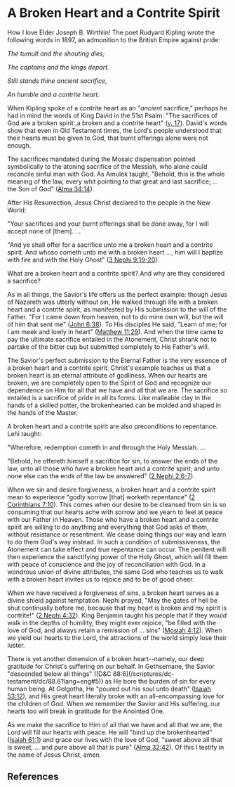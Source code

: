 # A Broken Heart and a Contrite Spirit

How I love Elder Joseph B. Wirthlin! The poet Rudyard Kipling wrote the
following words in 1897, an admonition to the British Empire against pride:

_The tumult and the shouting dies;_

_The captains and the kings depart._

_Still stands thine ancient sacrifice,_

_An humble and a contrite heart._

When Kipling spoke of a contrite heart as an "_ancient_ sacrifice," perhaps he
had in mind the words of King David in the 51st Psalm: "The sacrifices of God
are a broken spirit:,a broken and a contrite heart" ([v.
17](/scriptures/ot/ps/51.17?lang=eng#16)). David's words show that even in Old
Testament times, the Lord's people understood that their hearts must be given
to God, that burnt offerings alone were not enough.

The sacrifices mandated during the Mosaic dispensation pointed symbolically to
the atoning sacrifice of the Messiah, who alone could reconcile sinful man
with God. As Amulek taught, "Behold, this is the whole meaning of the law,
every whit pointing to that great and last sacrifice; ... the Son of God" ([Alma
34:14](/scriptures/bofm/alma/34.14?lang=eng#13)).

After His Resurrection, Jesus Christ declared to the people in the New World:

"Your sacrifices and your burnt offerings shall be done away, for I will
accept none of [them]. ...

"And ye shall offer for a sacrifice unto me a broken heart and a contrite
spirit. And whoso cometh unto me with a broken heart ..., him will I baptize
with fire and with the Holy Ghost" ([3 Nephi
9:19-20](/scriptures/bofm/3-ne/9.19-20?lang=eng#18)).

What are a broken heart and a contrite spirit? And why are they considered a
sacrifice?

As in all things, the Savior's life offers us the perfect example: though
Jesus of Nazareth was utterly without sin, He walked through life with a
broken heart and a contrite spirit, as manifested by His submission to the
will of the Father. "For I came down from heaven, not to do mine own will, but
the will of him that sent me" ([John
6:38](/scriptures/nt/john/6.38?lang=eng#37)). To His disciples He said, "Learn
of me; for I am meek and lowly in heart" ([Matthew
11:29](/scriptures/nt/matt/11.29?lang=eng#28)). And when the time came to pay
the ultimate sacrifice entailed in the Atonement, Christ shrank not to partake
of the bitter cup but submitted completely to His Father's will.

The Savior's perfect submission to the Eternal Father is the very essence of a
broken heart and a contrite spirit. Christ's example teaches us that a broken
heart is an eternal attribute of godliness. When our hearts are broken, we are
completely open to the Spirit of God and recognize our dependence on Him for
all that we have and all that we are. The sacrifice so entailed is a sacrifice
of pride in all its forms. Like malleable clay in the hands of a skilled
potter, the brokenhearted can be molded and shaped in the hands of the Master.

A broken heart and a contrite spirit are also preconditions to repentance.
Lehi taught:

"Wherefore, redemption cometh in and through the Holy Messiah. ...

"Behold, he offereth himself a sacrifice for sin, to answer the ends of the
law, unto all those who have a broken heart and a contrite spirit; and unto
none else can the ends of the law be answered" ([2 Nephi
2:6-7](/scriptures/bofm/2-ne/2.6-7?lang=eng#5)).

When we sin and desire forgiveness, a broken heart and a contrite spirit mean
to experience "godly sorrow [that] worketh repentance" ([2 Corinthians
7:10](/scriptures/nt/2-cor/7.10?lang=eng#9)). This comes when our desire to be
cleansed from sin is so consuming that our hearts ache with sorrow and we
yearn to feel at peace with our Father in Heaven. Those who have a broken
heart and a contrite spirit are willing to do anything and everything that God
asks of them, without resistance or resentment. We cease doing things our way
and learn to do them God's way instead. In such a condition of submissiveness,
the Atonement can take effect and true repentance can occur. The penitent will
then experience the sanctifying power of the Holy Ghost, which will fill them
with peace of conscience and the joy of reconciliation with God. In a wondrous
union of divine attributes, the same God who teaches us to walk with a broken
heart invites us to rejoice and to be of good cheer.

When we have received a forgiveness of sins, a broken heart serves as a divine
shield against temptation. Nephi prayed, "May the gates of hell be shut
continually before me, because that my heart is broken and my spirit is
contrite!" ([2 Nephi 4:32](/scriptures/bofm/2-ne/4.32?lang=eng#31)). King
Benjamin taught his people that if they would walk in the depths of humility,
they might ever rejoice, "be filled with the love of God, and always retain a
remission of ... sins" ([Mosiah
4:12](/scriptures/bofm/mosiah/4.12?lang=eng#11)). When we yield our hearts to
the Lord, the attractions of the world simply lose their luster.

There is yet another dimension of a broken heart--namely, our deep gratitude
for Christ's suffering on our behalf. In Gethsemane, the Savior "descended
below all things" ([D&amp;C 88:6](/scriptures/dc-
testament/dc/88.6?lang=eng#5)) as He bore the burden of sin for every human
being. At Golgotha, He "poured out his soul unto death" ([Isaiah
53:12](/scriptures/ot/isa/53.12?lang=eng#11)), and His great heart literally
broke with an all-encompassing love for the children of God. When we remember
the Savior and His suffering, our hearts too will break in gratitude for the
Anointed One.

As we make the sacrifice to Him of all that we have and all that we are, the
Lord will fill our hearts with peace. He will "bind up the brokenhearted"
([Isaiah 61:1](/scriptures/ot/isa/61.1?lang=eng#0)) and grace our lives with
the love of God, "sweet above all that is sweet, ... and pure above all that is
pure" ([Alma 32:42](/scriptures/bofm/alma/32.42?lang=eng#41)). Of this I
testify in the name of Jesus Christ, amen.

## References

